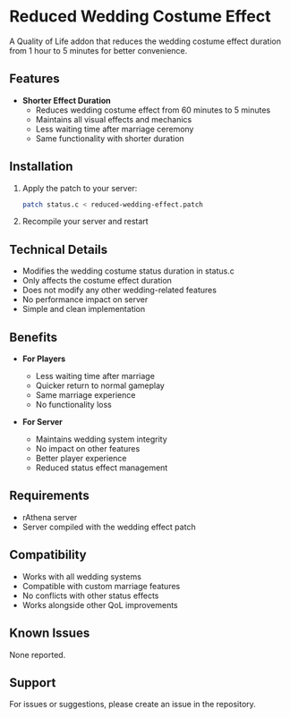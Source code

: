 # Reduced Wedding Costume Effect

A Quality of Life addon that reduces the wedding costume effect duration from 1 hour to 5 minutes for better convenience.

## Features

- **Shorter Effect Duration**
  - Reduces wedding costume effect from 60 minutes to 5 minutes
  - Maintains all visual effects and mechanics
  - Less waiting time after marriage ceremony
  - Same functionality with shorter duration

## Installation

1. Apply the patch to your server:
   ```bash
   patch status.c < reduced-wedding-effect.patch
   ```

2. Recompile your server and restart

## Technical Details

- Modifies the wedding costume status duration in status.c
- Only affects the costume effect duration
- Does not modify any other wedding-related features
- No performance impact on server
- Simple and clean implementation

## Benefits

- **For Players**
  - Less waiting time after marriage
  - Quicker return to normal gameplay
  - Same marriage experience
  - No functionality loss

- **For Server**
  - Maintains wedding system integrity
  - No impact on other features
  - Better player experience
  - Reduced status effect management

## Requirements

- rAthena server
- Server compiled with the wedding effect patch

## Compatibility

- Works with all wedding systems
- Compatible with custom marriage features
- No conflicts with other status effects
- Works alongside other QoL improvements

## Known Issues

None reported.

## Support

For issues or suggestions, please create an issue in the repository. 